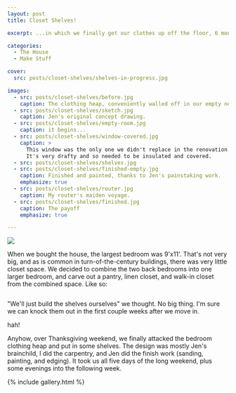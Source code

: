 ```yaml
---
layout: post
title: Closet Shelves!

excerpt: ...in which we finally get our clothes up off the floor, 6 months after moving in.

categories:
  - The House
  - Make Stuff

cover: 
  src: posts/closet-shelves/shelves-in-progress.jpg

images:
  - src: posts/closet-shelves/before.jpg
    caption: The clothing heap, conveniently walled off in our empty new closet
  - src: posts/closet-shelves/sketch.jpg
    caption: Jen's original concept drawing.
  - src: posts/closet-shelves/empty-room.jpg
    caption: it begins...
  - src: posts/closet-shelves/window-covered.jpg
    caption: > 
      This window was the only one we didn't replace in the renovation. 
      It's very drafty and so needed to be insulated and covered.
  - src: posts/closet-shelves/shelves.jpg
  - src: posts/closet-shelves/finished-empty.jpg
    caption: Finished and painted, thanks to Jen's painstaking work.
    emphasize: true
  - src: posts/closet-shelves/router.jpg
    caption: My router's maiden voyage.
  - src: posts/closet-shelves/finished.jpg
    caption: The payoff
    emphasize: true

---
```


<a href="{{site.image_path}}/large/posts/closet-shelves/shelves-in-progress.jpg" title='Trusty assistant'>
  <img src="{{site.image_path}}/medium/posts/closet-shelves/shelves-in-progress.jpg">
</a>

When we bought the house, the largest bedroom was 9'x11'.  That's not very big, and as is common in turn-of-the-century buildings, there was very little closet space. We decided to combine the two back bedrooms into one larger bedroom, and carve out a pantry, linen closet, and walk-in closet from the combined space. Like so:

<a href="/files/large/posts/closet-shelves/groundplan.jpg">
  <img src="/files/medium/posts/closet-shelves/groundplan.jpg" alt="">
</a>

"We'll just build the shelves ourselves" we thought. No big thing. I'm sure we can knock them out in the first couple weeks after we move in. 

hah!

Anyhow, over Thanksgiving weekend, we finally attacked the bedroom clothing heap and put in some shelves. The design was mostly Jen's brainchild, I did the carpentry, and Jen did the finish work (sanding, painting, and edging). It took us all five days of the long weekend, plus some evenings into the following week.

{% include gallery.html %}
